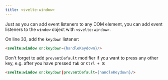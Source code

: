 ```yaml
---
title: <svelte:window>
---
```


Just as you can add event listeners to any DOM element, you can add event listeners to the `window` object with `<svelte:window>`.

On line 33, add the `keydown` listener:

```html
<svelte:window on:keydown={handleKeydown}/>
```
Don't forget to add `preventDefault` modifier if you want to press any other key, e.g. after you have pressed `Tab` or `Ctrl + D`:

```html
<svelte:window on:keydown|preventDefault={handleKeydown}/>
```

